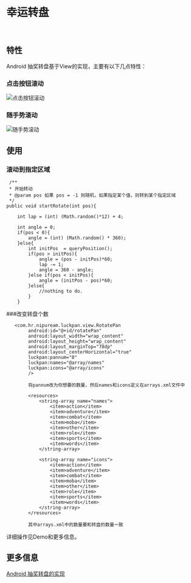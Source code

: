 # 幸运转盘

<br/>

## 特性

Android 抽奖转盘基于View的实现，主要有以下几点特性：<br/>

### 点击按钮滚动
![点击按钮滚动](https://github.com/Nipuream/LuckPan/blob/master/luck_pan.gif)


### 随手势滚动
![随手势滚动](https://github.com/Nipuream/LuckPan/blob/master/scroll.gif)


## 使用

### 滚动到指定区域
     /**
     * 开始转动
     * @param pos 如果 pos = -1 则随机，如果指定某个值，则转到某个指定区域
     */
    public void startRotate(int pos){

        int lap = (int) (Math.random()*12) + 4;

        int angle = 0;
        if(pos < 0){
            angle = (int) (Math.random() * 360);
        }else{
            int initPos  = queryPosition();
            if(pos > initPos){
                angle = (pos - initPos)*60;
                lap -= 1;
                angle = 360 - angle;
            }else if(pos < initPos){
                angle = (initPos - pos)*60;
            }else{
                //nothing to do.
            }
        }



###改变转盘个数
~~~
   <com.hr.nipuream.luckpan.view.RotatePan
        android:id="@+id/rotatePan"
        android:layout_width="wrap_content"
        android:layout_height="wrap_content"
        android:layout_marginTop="78dp"
        android:layout_centerHorizontal="true"
        luckpan:pannum="8"
        luckpan:names="@array/names"
        luckpan:icons="@array/icons"
        />

        将pannum改为你想要的数量，然后names和icons定义在arrays.xml文件中

        <resources>
            <string-array name="names">
                <item>action</item>
                <item>adventure</item>
                <item>combat</item>
                <item>moba</item>
                <item>other</item>
                <item>role</item>
                <item>sports</item>
                <item>words</item>
            </string-array>

            <string-array name="icons">
                <item>action</item>
                <item>adventure</item>
                <item>combat</item>
                <item>moba</item>
                <item>other</item>
                <item>role</item>
                <item>sports</item>
                <item>words</item>
            </string-array>
        </resources>

        其中arrays.xml中的数量要和转盘的数量一致
~~~

详细操作见Demo和更多信息。

## 更多信息
[Android 抽奖转盘的实现](http://blog.csdn.net/YanghuiNipurean/article/details/52251107)


